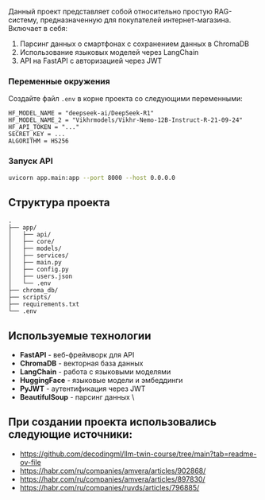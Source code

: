 Данный проект представляет собой относительно простую RAG-систему, предназначенную для покупателей интернет-магазина. Включает в себя:

1. Парсинг данных о смартфонах с сохранением данных в ChromaDB
2. Использование языковых моделей через LangChain
3. API на FastAPI с авторизацией через JWT

### Переменные окружения

Создайте файл `.env` в корне проекта со следующими переменными:

```
HF_MODEL_NAME = "deepseek-ai/DeepSeek-R1"
HF_MODEL_NAME_2 = "Vikhrmodels/Vikhr-Nemo-12B-Instruct-R-21-09-24"
HF_API_TOKEN = "..."
SECRET_KEY = ...  
ALGORITHM = HS256  
```

### Запуск API 

```bash
uvicorn app.main:app --port 8000 --host 0.0.0.0
```

## Структура проекта

```
.
├── app/                  
│   ├── api/             
│   ├── core/             
│   ├── models/          
│   ├── services/         
│   ├── main.py
│   ├── config.py
│   ├── users.json
│   └── .env        
├── chroma_db/           
├── scripts/             
├── requirements.txt      
└── .env                 
```

## Используемые технологии

- **FastAPI** - веб-фреймворк для API
- **ChromaDB** - векторная база данных
- **LangChain** - работа с языковыми моделями
- **HuggingFace** - языковые модели и эмбеддинги
- **PyJWT** - аутентификация через JWT
- **BeautifulSoup** - парсинг данных \

## При создании проекта использовались следующие источники:

- https://github.com/decodingml/llm-twin-course/tree/main?tab=readme-ov-file
- https://habr.com/ru/companies/amvera/articles/902868/
- https://habr.com/ru/companies/amvera/articles/897830/
- https://habr.com/ru/companies/ruvds/articles/796885/

